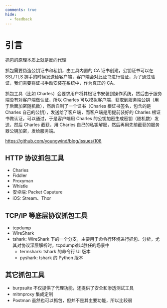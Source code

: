 ```yaml
---
comments: true
hide:
  - feedback
---
```


# 引言

抓包的原理本质上就是反向代理

抓包需要伪造公钥证书和私钥，由工具内置的 CA 证书创建，公钥证书可以在 SSL/TLS 握手的时候发送给客户端，客户端会对此证书进行验证，为了通过验证，我们需要将证书手动安装在系统中，作为真正的 CA。

抓包工具（比如 Charles）会要求用户将其根证书安装到操作系统，然后由于服务端没有对客户端做认证，所以 Charles 可以模拟客户端，获取到服务端公钥（用于后面加密随机数），然后自制了一个证书（Charles 根证书签名，包含的是 Charles 自己的公钥），发送给了客户端，而客户端是用提前装好的 Charles 根证书做认证，可以通过，于是客户端用 Charles 的公钥加密生成密钥（随机数）发送，然后 Charles 截获，用 Charles 自己的私钥解密，然后再用先前截获的服务器公钥加密，发给服务端。

<https://github.com/youngwind/blog/issues/108>

## HTTP 协议抓包工具

- Charles
- Fiddler
- Proxyman
- Whistle
- 安卓端: Packet Caputure
- iOS: Stream、Thor

## TCP/IP 等底层协议抓包工具

- tcpdump
- WireShark
- tshark: WireShark 下的一个分支，主要用于命令行环境进行抓包、分析，尤其对协议深层解析时，tcpdump难以胜任的场景中
    - termshark: tshark 的命令行 UI 版本
    - pyshark: tshark 的 Python 版本

## 其它抓包工具

- burpsuite 不仅提供了代理功能，还提供了安全和渗透测试工具
- mitmproxy 集成定制
- Postman 虽然也可以抓包，但并不是其主要功能，所以比较弱
